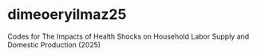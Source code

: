 # dimeoeryilmaz25
Codes for The Impacts of Health Shocks on Household Labor Supply and Domestic Production (2025) 
